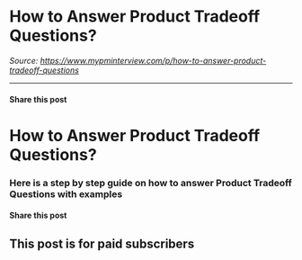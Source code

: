 # How to Answer Product Tradeoff Questions?

*Source: https://www.mypminterview.com/p/how-to-answer-product-tradeoff-questions*

---

#### Share this post

# How to Answer Product Tradeoff Questions?

### Here is a step by step guide on how to answer Product Tradeoff Questions with examples

#### Share this post

## This post is for paid subscribers

